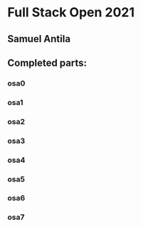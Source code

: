 # Full Stack Open 2021
## Samuel Antila

## Completed parts:

### osa0

### osa1

### osa2

### osa3

### osa4

### osa5

### osa6

### osa7
